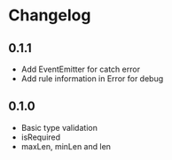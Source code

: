 # Changelog

## 0.1.1

- Add EventEmitter for catch error
- Add rule information in Error for debug

## 0.1.0

- Basic type validation
- isRequired
- maxLen, minLen and len
